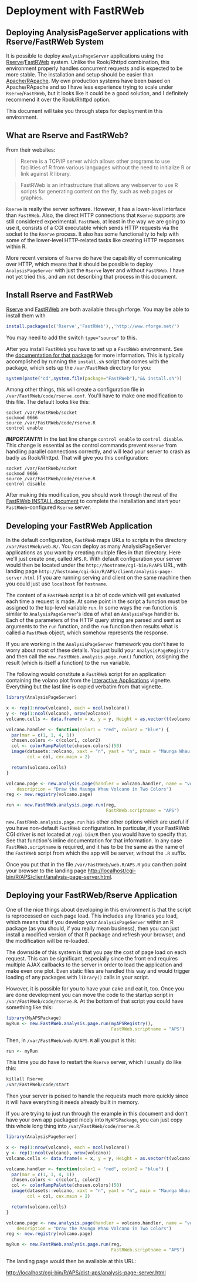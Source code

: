 <!--
%\VignetteEngine{knitr::knitr}
%\VignetteIndexEntry{7. FastRWeb Deployment}
-->

<link rel="stylesheet" type="text/css" href="AnalysisPageServer.css">



# Deployment with FastRWeb


## Deploying AnalysisPageServer applications with Rserve/FastRWeb System

It is possible to deploy `AnalysisPageServer` applications using the <a href ="http://rforge.net/Rserve/">Rserve</a>/<a href ="http://rforge.net/FastRWeb/">FastRWeb</a> system.
Unlike the Rook/Rhttpd combination, this environment properly handles concurrent
requests and is expected to be more stable. The installation and setup should be easier
than <a href="ApacheDeployment.html">Apache/RApache</a>. My own production systems have been based on Apache/RApache and so
I have less experience trying to scale under `Rserve`/`FastRWeb`, but it looks like it could
be a good solution, and I definitely recommend it over the Rook/Rhttpd option.

This document will take you through steps for deployment in this environment.

## What are Rserve and FastRWeb?

From their websites:

> Rserve is a TCP/IP server which allows other programs to use facilities 
of R from various languages without the need to initialize R or link against R library.

> FastRWeb is an infrastructure that allows any webserver to use 
R scripts for generating content on the fly, such as web pages or graphics.

`Rserve` is really the server software. However, it has a lower-level
interface than `FastRWeb`. Also, the direct HTTP connections that `Rserve` supports are still considered experimental.
`FastRWeb`, at least in the way we are going to use it, consists of a CGI executable
which sends HTTP requests via the socket to the `Rserve` process. It also has some functionality to help with
some of the lower-level HTTP-related tasks like creating HTTP responses within R.

More recent versions of `Rserve` do have the capability of communicating over HTTP, which means that it should be
possible to deploy `AnalysisPageServer` with just the `Rserve` layer and without `FastRWeb`. I have not yet tried
this, and am not describing that process in this document.

## Install Rserve and FastRWeb

<a href ="http://rforge.net/Rserve/">Rserve<a/> and <a href="http://rforge.net/FastRWeb/">FastRWeb</a> are both available
through rforge. You may be able to install them with


```r
install.packages(c('Rserve','FastRWeb'),,'http://www.rforge.net/')
```

You may need to add the switch `type="source"` to this.

After you install `FastRWeb` you have to set up a `FastRWeb` environment. See the <a href="http://svn.rforge.net/FastRWeb/trunk/INSTALL">documentation
for that package</a> for more information. This is typically accomplished by running the `install.sh` script
that comes with the package, which sets up the `/var/FastRWeb` directory for you:


```r
system(paste("cd",system.file(package="FastRWeb"),"&& install.sh"))
```

Among other things, this will create a configuration file in `/var/FastRWeb/code/rserve.conf`. You'll have to make one modification to this file.
The default looks like this:

```
socket /var/FastRWeb/socket
sockmod 0666
source /var/FastRWeb/code/rserve.R
control enable
```

***IMPORTANT!!!*** In the last line change `control enable` to `control disable`. This change is essential as the control commands prevent `Rserve` from
handling parallel connections correctly, and will lead your server to crash as badly as Rook/Rhttpd. That will give you this configuration:

```
socket /var/FastRWeb/socket
sockmod 0666
source /var/FastRWeb/code/rserve.R
control disable
```


After making this modification, you should work through the rest of the <a href="http://svn.rforge.net/FastRWeb/trunk/INSTALL">FastRWeb INSTALL document</a> to
complete the installation and start your `FastRWeb`-configured `Rserve` server.

## Developing your FastRWeb Application

In the default configuration, `FastRWeb` maps URLs to scripts in the directory `/var/FastRWeb/web.R/`. You can deploy as many AnalysisPageServer applications
as you want by creating multiple files in that directory. Here we'll just create one, called `APS.R`. With default configuration your server would then be located under
the `http://hostname/cgi-bin/R/APS` URL, with landing page `http://hostname/cgi-bin/R/APS/client/analysis-page-server.html` (if you are running serving and client on
the same machine then you could just use `localhost` for `hostname`.

The content of a `FastRWeb` script is a bit of code which will get evaluated each time a request is made. At some point in the script a function
must be assigned to the top-level variable `run`. In some ways the `run` function is similar to `AnalysisPageServer`'s idea of what an `AnalysisPage` handler
is. Each of the parameters of the HTTP query string are parsed and sent as arguments to the `run` function, and the `run` function then results what
is called a `FastRWeb` object, which somehow represents the response.

If you are working in the `AnalysisPageServer` framework you don't have to worry about most of these details. You just build your `AnalysisPageRegistry` and 
then call the `new.FastRWeb.analysis.page.run()` function, assigning the result (which is itself a function) to the `run` variable.

The following would constitute a `FastRWeb` script for an application containing the volano plot from the <a href="InteractiveApps.html">Interactive Applications</a>
vignette. Everything but the last line is copied verbatim from that vignette.


```r
library(AnalysisPageServer)

x <- rep(1:nrow(volcano), each = ncol(volcano))
y <- rep(1:ncol(volcano), nrow(volcano))
volcano.cells <- data.frame(x = x, y = y, Height = as.vector(t(volcano)))

volcano.handler <- function(color1 = "red", color2 = "blue") {
  par(mar = c(1, 1, 4, 1))
  chosen.colors <- c(color1, color2)
  col <- colorRampPalette(chosen.colors)(50)
  image(datasets::volcano, xaxt = "n", yaxt = "n", main = "Maunga Whau Volcano", 
        col = col, cex.main = 2)

  return(volcano.cells)
}

volcano.page <- new.analysis.page(handler = volcano.handler, name = "volcano", 
    description = "Draw the Maunga Whau Volcano in Two Colors")
reg <- new.registry(volcano.page)

run <- new.FastRWeb.analysis.page.run(reg,
                                      FastRWeb.scriptname = "APS")
```

`new.FastRWeb.analysis.page.run` has other other options which are useful if you
have non-default `FastRWeb` configuration. In particular, if your FastRWeb CGI driver
is not located at `/cgi-bin/R` then you would have to specify that. See that function's inline documentation for that information.
In any case `FastRWeb.scriptname` is required, and it has to be the same as the name
of the `FastRWeb` script from which the app will be server, without the `.R` suffix.

Once you put that in the file `/var/FastRWeb/web.R/APS.R` you can then point your
browser to the landing page <a href="http://localhost/cgi-bin/R/APS/client/analysis-page-server.html">http://localhost/cgi-bin/R/APS/client/analysis-page-server.html</a>.

## Deploying your FastRWeb/Rserve Application

One of the nice things about developing in this environment is that the script is
reprocessed on each page load. This includes any libraries you load, which means
that if you develop your `AnalysisPageServer` within an R package (as you should,
if you really mean business), then you can just install a modified version of that
R package and refresh your browser, and the modification will be re-loaded.

The downside of this system is that you pay the cost of page load on each request. This can
be significant, especially since the front end requires multiple AJAX callbacks to
the server in order to load the application and make even one plot. Even static files
are handled this way and would trigger loading of any packages with `library()` calls
in your script.

However, it is possible for you to have your cake and eat it, too. Once you are done development you can
move the code to the startup script in `/var/FastRWeb/code/rserve.R`. At the bottom
of that script you could have something like this:


```r
library(MyAPSPackage)
myRun <- new.FastRWeb.analysis.page.run(myAPSRegistry(),
                                        FastRWeb.scriptname = "APS")
```


Then, in `/var/FastRWeb/web.R/APS.R` all you put is this:


```r
run <- myRun
```

This time you *do* have to restart the `Rserve` server, which I usually do like
this:


```r
killall Rserve
/var/FastRWeb/code/start
```

Then your server is poised to handle the requests much more quickly since it
will have everything it needs already built in memory.

If you are trying to just run through the example in this document and don't have
your own app packaged nicely into `MyAPSPackage`, you can just copy this whole long thing into
`/var/FastRWeb/code/rserve.R`:



```r
library(AnalysisPageServer)

x <- rep(1:nrow(volcano), each = ncol(volcano))
y <- rep(1:ncol(volcano), nrow(volcano))
volcano.cells <- data.frame(x = x, y = y, Height = as.vector(t(volcano)))

volcano.handler <- function(color1 = "red", color2 = "blue") {
  par(mar = c(1, 1, 4, 1))
  chosen.colors <- c(color1, color2)
  col <- colorRampPalette(chosen.colors)(50)
  image(datasets::volcano, xaxt = "n", yaxt = "n", main = "Maunga Whau Volcano", 
        col = col, cex.main = 2)

  return(volcano.cells)
}

volcano.page <- new.analysis.page(handler = volcano.handler, name = "volcano", 
    description = "Draw the Maunga Whau Volcano in Two Colors")
reg <- new.registry(volcano.page)

myRun <- new.FastRWeb.analysis.page.run(reg,
                                        FastRWeb.scriptname = "APS")
```


The landing page would then be available at this URL:

[http://localhost/cgi-bin/R/APS/dist-aps/analysis-page-server.html](http://localhost/cgi-bin/R/APS/dist-aps/analysis-page-server.html)
